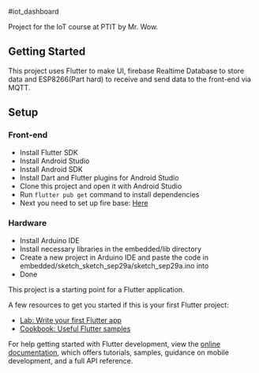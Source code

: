 #iot_dashboard

Project for the IoT course at PTIT by Mr. Wow.

## Getting Started

This project uses Flutter to make UI, firebase Realtime Database to store data and ESP8266(Part
hard)
to receive and send data to the front-end via MQTT.

## Setup

### Front-end

- Install Flutter SDK
- Install Android Studio
- Install Android SDK
- Install Dart and Flutter plugins for Android Studio
- Clone this project and open it with Android Studio
- Run `flutter pub get` command to install dependencies
- Next you need to set up fire base: [Here](https://firebase.google.com/docs/database/flutter/start)

### Hardware

- Install Arduino IDE
- Install necessary libraries in the embedded/lib directory
- Create a new project in Arduino IDE and paste the code in embedded/sketch_sketch_sep29a/sketch_sep29a.ino into
- Done

  




This project is a starting point for a Flutter application.

A few resources to get you started if this is your first Flutter project:

- [Lab: Write your first Flutter app](https://docs.flutter.dev/get-started/codelab)
- [Cookbook: Useful Flutter samples](https://docs.flutter.dev/cookbook)

For help getting started with Flutter development, view the
[online documentation](https://docs.flutter.dev/), which offers tutorials,
samples, guidance on mobile development, and a full API reference.
